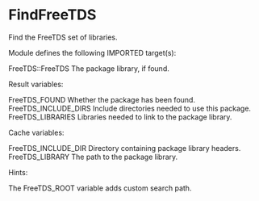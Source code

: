 # FindFreeTDS

Find the FreeTDS set of libraries.

Module defines the following IMPORTED target(s):

  FreeTDS::FreeTDS
    The package library, if found.

Result variables:

  FreeTDS_FOUND
    Whether the package has been found.
  FreeTDS_INCLUDE_DIRS
    Include directories needed to use this package.
  FreeTDS_LIBRARIES
    Libraries needed to link to the package library.

Cache variables:

  FreeTDS_INCLUDE_DIR
    Directory containing package library headers.
  FreeTDS_LIBRARY
    The path to the package library.

Hints:

  The FreeTDS_ROOT variable adds custom search path.
